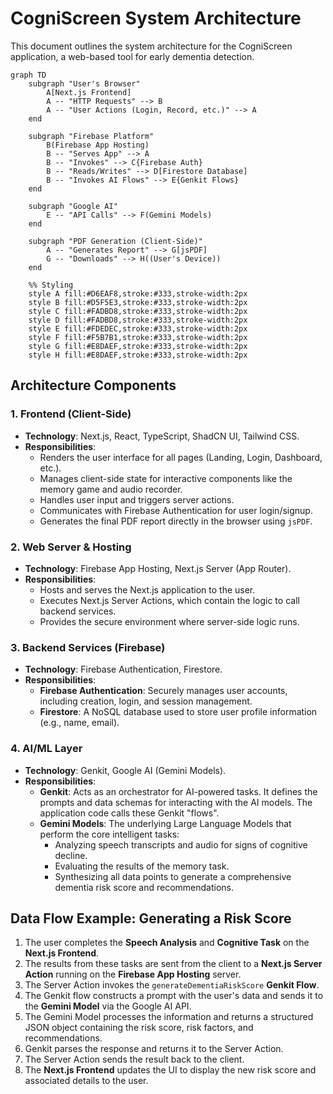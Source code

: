 # CogniScreen System Architecture

This document outlines the system architecture for the CogniScreen application, a web-based tool for early dementia detection.

```mermaid
graph TD
    subgraph "User's Browser"
        A[Next.js Frontend]
        A -- "HTTP Requests" --> B
        A -- "User Actions (Login, Record, etc.)" --> A
    end

    subgraph "Firebase Platform"
        B(Firebase App Hosting)
        B -- "Serves App" --> A
        B -- "Invokes" --> C{Firebase Auth}
        B -- "Reads/Writes" --> D[Firestore Database]
        B -- "Invokes AI Flows" --> E{Genkit Flows}
    end

    subgraph "Google AI"
        E -- "API Calls" --> F(Gemini Models)
    end

    subgraph "PDF Generation (Client-Side)"
        A -- "Generates Report" --> G[jsPDF]
        G -- "Downloads" --> H((User's Device))
    end

    %% Styling
    style A fill:#D6EAF8,stroke:#333,stroke-width:2px
    style B fill:#D5F5E3,stroke:#333,stroke-width:2px
    style C fill:#FADBD8,stroke:#333,stroke-width:2px
    style D fill:#FADBD8,stroke:#333,stroke-width:2px
    style E fill:#FDEDEC,stroke:#333,stroke-width:2px
    style F fill:#F5B7B1,stroke:#333,stroke-width:2px
    style G fill:#E8DAEF,stroke:#333,stroke-width:2px
    style H fill:#E8DAEF,stroke:#333,stroke-width:2px
```

## Architecture Components

### 1. Frontend (Client-Side)

*   **Technology**: Next.js, React, TypeScript, ShadCN UI, Tailwind CSS.
*   **Responsibilities**:
    *   Renders the user interface for all pages (Landing, Login, Dashboard, etc.).
    *   Manages client-side state for interactive components like the memory game and audio recorder.
    *   Handles user input and triggers server actions.
    *   Communicates with Firebase Authentication for user login/signup.
    *   Generates the final PDF report directly in the browser using `jsPDF`.

### 2. Web Server & Hosting

*   **Technology**: Firebase App Hosting, Next.js Server (App Router).
*   **Responsibilities**:
    *   Hosts and serves the Next.js application to the user.
    *   Executes Next.js Server Actions, which contain the logic to call backend services.
    *   Provides the secure environment where server-side logic runs.

### 3. Backend Services (Firebase)

*   **Technology**: Firebase Authentication, Firestore.
*   **Responsibilities**:
    *   **Firebase Authentication**: Securely manages user accounts, including creation, login, and session management.
    *   **Firestore**: A NoSQL database used to store user profile information (e.g., name, email).

### 4. AI/ML Layer

*   **Technology**: Genkit, Google AI (Gemini Models).
*   **Responsibilities**:
    *   **Genkit**: Acts as an orchestrator for AI-powered tasks. It defines the prompts and data schemas for interacting with the AI models. The application code calls these Genkit "flows".
    *   **Gemini Models**: The underlying Large Language Models that perform the core intelligent tasks:
        *   Analyzing speech transcripts and audio for signs of cognitive decline.
        *   Evaluating the results of the memory task.
        *   Synthesizing all data points to generate a comprehensive dementia risk score and recommendations.

## Data Flow Example: Generating a Risk Score

1.  The user completes the **Speech Analysis** and **Cognitive Task** on the **Next.js Frontend**.
2.  The results from these tasks are sent from the client to a **Next.js Server Action** running on the **Firebase App Hosting** server.
3.  The Server Action invokes the `generateDementiaRiskScore` **Genkit Flow**.
4.  The Genkit flow constructs a prompt with the user's data and sends it to the **Gemini Model** via the Google AI API.
5.  The Gemini Model processes the information and returns a structured JSON object containing the risk score, risk factors, and recommendations.
6.  Genkit parses the response and returns it to the Server Action.
7.  The Server Action sends the result back to the client.
8.  The **Next.js Frontend** updates the UI to display the new risk score and associated details to the user.
